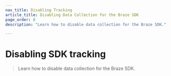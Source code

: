 ```yaml
---
nav_title: Disabling Tracking
article_title: Disabling Data Collection for the Braze SDK
page_order: 8
description: "Learn how to disable data collection for the Braze SDK."

---
```


# Disabling SDK tracking

> Learn how to disable data collection for the Braze SDK.

